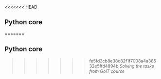 <<<<<<< HEAD
## Python core
=======
## **Python core**
>>>>>>> fe5fd3cb8e38c82f1f7008a4a38532e5ffd4894b
 _Solving the tasks from GoIT course_

